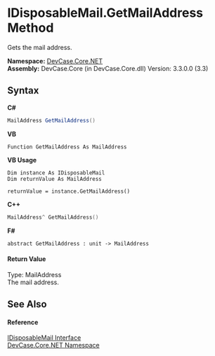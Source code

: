 # IDisposableMail.GetMailAddress Method 
 

Gets the mail address.

**Namespace:**&nbsp;<a href="N_DevCase_Core_NET">DevCase.Core.NET</a><br />**Assembly:**&nbsp;DevCase.Core (in DevCase.Core.dll) Version: 3.3.0.0 (3.3)

## Syntax

**C#**<br />
``` C#
MailAddress GetMailAddress()
```

**VB**<br />
``` VB
Function GetMailAddress As MailAddress
```

**VB Usage**<br />
``` VB Usage
Dim instance As IDisposableMail
Dim returnValue As MailAddress

returnValue = instance.GetMailAddress()
```

**C++**<br />
``` C++
MailAddress^ GetMailAddress()
```

**F#**<br />
``` F#
abstract GetMailAddress : unit -> MailAddress 

```


#### Return Value
Type: MailAddress<br />The mail address.

## See Also


#### Reference
<a href="T_DevCase_Core_NET_IDisposableMail">IDisposableMail Interface</a><br /><a href="N_DevCase_Core_NET">DevCase.Core.NET Namespace</a><br />